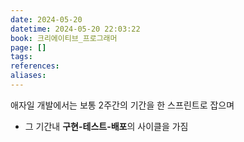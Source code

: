 ```yaml
---
date: 2024-05-20
datetime: 2024-05-20 22:03:22
book: 크리에이티브_프로그래머
page: []
tags: 
references: 
aliases:
---
```

애자일 개발에서는 보통 2주간의 기간을 한 스프린트로 잡으며
- 그 기간내 **구현-테스트-배포**의 사이클을 가짐